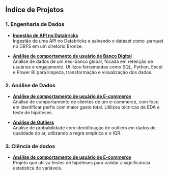 ## Índice de Projetos

### 1. Engenharia de Dados
- **[Ingestão de API no Databricks](https://github.com/RossetoAnalytics/API-Ingest-Databricks)**  
  Ingestão de uma API no Databricks e salvando o dataset como .parquet no DBFS em um diretório Bronze.
  
- **[Análise de comportamento de usuário de Banco Digital](https://github.com/RossetoAnalytics/NeobankAnalysis)**  
  Análise de dados de um neo-banco global, focada em retenção de usuários e engajamento. Utilizou ferramentas como SQL, Python, Excel e Power BI para limpeza, transformação e visualização dos dados.

### 2. Análise de Dados
- **[Análise de comportamento de usuário de E-commerce](https://github.com/RossetoAnalytics/E-Commerce-Behavior-Analysis)**  
  Análise de comportamento de clientes de um e-commerce, com foco em identificar perfis com maior gasto total. Utilizou técnicas de EDA e teste de hipóteses.

- **[Análise de Outliers](https://github.com/RossetoAnalytics/EPA-Probabilidade-Outliers)**  
  Análise de probabilidade com identificação de outliers em dados de qualidade do ar, utilizando a regra empírica e o IQR.

### 3. Ciência de dados
- **[Análise de comportamento de usuário de E-commerce](https://github.com/RossetoAnalytics/E-Commerce-Behavior-Analysis)**  
  Projeto que utiliza testes de hipóteses para validar a significância estatística de variáveis.
